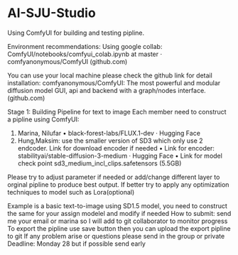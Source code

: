 # AI-SJU-Studio
Using ComfyUI for building and testing pipline.

Environment recommendations: 
Using google collab: ComfyUI/notebooks/comfyui_colab.ipynb at master · comfyanonymous/ComfyUI (github.com)

You can use your local machine please check the github link for detail installation:
comfyanonymous/ComfyUI: The most powerful and modular diffusion model GUI, api and backend with a graph/nodes interface. (github.com)

Stage 1: Building Pipeline for text to image
Each member need to construct a pipline using ComfyUI:

1.	Marina, Nilufar
•	black-forest-labs/FLUX.1-dev · Hugging Face
2.	Hung,Maksim: use the smaller version of SD3 which only use 2 endcoder. Link for download encoder if needed
•	Link for encoder: stabilityai/stable-diffusion-3-medium · Hugging Face
•	Link for model check point sd3_medium_incl_clips.safetensors (5.5GB)

Please try to adjust parameter if needed or add/change different layer to orginal pipline to produce best output. 
If better try to apply any optimization techniques to model such as Lora(optional)

Example is a basic text-to-image using SD1.5 model, you need to construct the same for your assign modelel and modify if needed 
How to submit: send me your email or marina so I will add to git collaborator to monitor progress
To export the pipline use save button then you can upload the export pipline to git
If any problem arise or questions please send in the group or private
Deadline: Monday 28 but if possible send early
